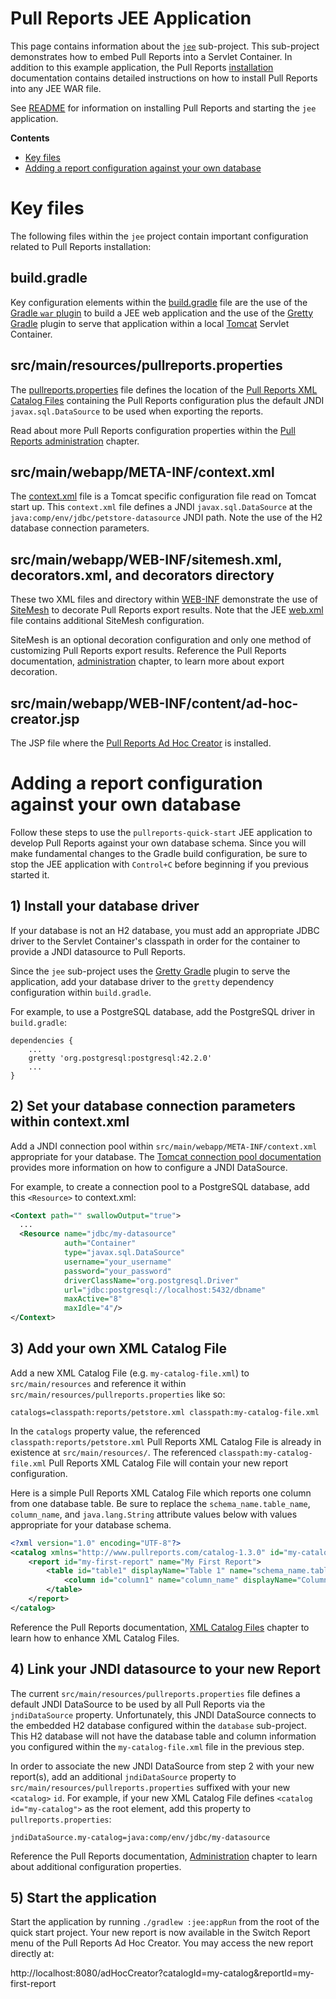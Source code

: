 # Pull Reports JEE Application

This page contains information about the [`jee`](/jee) sub-project. This sub-project demonstrates how to embed Pull Reports into a Servlet Container. In addition to this example application, the Pull Reports [installation](https://www.pullreports.com/docs/latest/installation.html) documentation contains detailed instructions on how to install Pull Reports into any JEE WAR file. 

See [README](../README.md) for information on installing Pull Reports and starting the `jee` application.

**Contents**
* [Key files](#key-files)
* [Adding a report configuration against your own database](#adding-a-report-configuration-against-your-own-database)

# Key files

The following files within the `jee` project contain important configuration related to Pull Reports installation:

## build.gradle

Key configuration elements within the [build.gradle](build.gradle) file are the use of the [Gradle `war` plugin](https://docs.gradle.org/current/userguide/war_plugin.html) to build a JEE web application and the use of the [Gretty Gradle](http://akhikhl.github.io/gretty-doc/index.html) plugin to serve that application within a local [Tomcat](https://tomcat.apache.org) Servlet Container.

## src/main/resources/pullreports.properties

The [pullreports.properties](src/main/resources/pullreports.properties) file defines the location of the [Pull Reports XML Catalog Files](https://www.pullreports.com/docs/latest/catalog-files.html) containing the Pull Reports configuration plus the default JNDI `javax.sql.DataSource` to be used when exporting the reports. 

Read about more Pull Reports configuration properties within the [Pull Reports administration](https://www.pullreports.com/docs/latest/administration.html) chapter.

## src/main/webapp/META-INF/context.xml

The [context.xml](src/main/webapp/META-INF/context.xml) file is a Tomcat specific configuration file read on Tomcat start up. This `context.xml` file defines a JNDI `javax.sql.DataSource` at the `java:comp/env/jdbc/petstore-datasource` JNDI path. Note the use of the H2 database connection parameters.

## src/main/webapp/WEB-INF/sitemesh.xml, decorators.xml, and decorators directory

These two XML files and directory within [WEB-INF](src/main/webapp/WEB-INF) demonstrate the use of [SiteMesh](http://wiki.sitemesh.org/wiki/display/sitemesh/Home) to decorate Pull Reports export results. Note that the JEE [web.xml](src/main/webapp/WEB-INF/web.xml) file contains additional SiteMesh configuration. 

SiteMesh is an optional decoration configuration and only one method of customizing Pull Reports export results. Reference the Pull Reports documentation, [administration](https://www.pullreports.com/docs/latest/administration.html) chapter, to learn more about export decoration.

## src/main/webapp/WEB-INF/content/ad-hoc-creator.jsp

The JSP file where the [Pull Reports Ad Hoc Creator](https://www.pullreports.com/docs/latest/creator.html) is installed.

# Adding a report configuration against your own database

Follow these steps to use the `pullreports-quick-start` JEE application to develop Pull Reports against your own database schema. Since you will make fundamental changes to the Gradle build configuration, be sure to stop the JEE application with `Control+C` before beginning if you previous started it.

## 1) Install your database driver 

If your database is not an H2 database, you must add an appropriate JDBC driver to the Servlet Container's classpath in order for the container to provide a JNDI datasource to Pull Reports.

Since the `jee` sub-project uses the [Gretty Gradle](http://akhikhl.github.io/gretty-doc/index.html) plugin to serve the application, add your database driver to the `gretty` dependency configuration within `build.gradle`. 

For example, to use a PostgreSQL database, add the PostgreSQL driver in `build.gradle`:

    dependencies {
        ... 
        gretty 'org.postgresql:postgresql:42.2.0'
        ...
    }
    
## 2) Set your database connection parameters within context.xml

Add a JNDI connection pool within `src/main/webapp/META-INF/context.xml` appropriate for your database. The [Tomcat connection pool documentation](https://tomcat.apache.org/tomcat-8.0-doc/jdbc-pool.html) provides more information on how to configure a JNDI DataSource.

For example, to create a connection pool to a PostgreSQL database, add this `<Resource>` to context.xml:

```xml
<Context path="" swallowOutput="true">
  ...
  <Resource name="jdbc/my-datasource"
            auth="Container"
            type="javax.sql.DataSource"
            username="your_username"
            password="your_password"
            driverClassName="org.postgresql.Driver"
            url="jdbc:postgresql://localhost:5432/dbname"
            maxActive="8"
            maxIdle="4"/>
</Context>
```
    
## 3) Add your own XML Catalog File

Add a new XML Catalog File (e.g. `my-catalog-file.xml`) to `src/main/resources` and reference it within `src/main/resources/pullreports.properties` like so:

    catalogs=classpath:reports/petstore.xml classpath:my-catalog-file.xml

In the `catalogs` property value, the referenced `classpath:reports/petstore.xml` Pull Reports XML Catalog File is already in existence at `src/main/resources/`. The referenced `classpath:my-catalog-file.xml` Pull Reports XML Catalog File will contain your new report configuration. 

Here is a simple Pull Reports XML Catalog File which reports one column from one database table. Be sure to replace the `schema_name.table_name`, `column_name`, and `java.lang.String` attribute values below with values appropriate for your database schema.

```xml
<?xml version="1.0" encoding="UTF-8"?>
<catalog xmlns="http://www.pullreports.com/catalog-1.3.0" id="my-catalog" name="My First Catalog">
    <report id="my-first-report" name="My First Report">
        <table id="table1" displayName="Table 1" name="schema_name.table_name">
            <column id="column1" name="column_name" displayName="Column 1" paramType="java.lang.String"/>
        </table>
    </report>
</catalog>
```

Reference the Pull Reports documentation, [XML Catalog Files](https://www.pullreports.com/docs/latest/catalog-files.html) chapter to learn how to enhance XML Catalog Files.

## 4) Link your JNDI datasource to your new Report

The current `src/main/resources/pullreports.properties` file defines a default JNDI DataSource to be used by all Pull Reports via the `jndiDataSource` property. Unfortunately, this JNDI DataSource connects to the embedded H2 database configured within the `database` sub-project. This H2 database will not have the database table and column information you configured within the `my-catalog-file.xml` file in the previous step.

In order to associate the new JNDI DataSource from step 2 with your new report(s), add an additional `jndiDataSource` property to `src/main/resources/pullreports.properties` suffixed with your new `<catalog>` `id`. For example, if your new XML Catalog File defines `<catalog id="my-catalog">` as the root element, add this property to `pullreports.properties`:

    jndiDataSource.my-catalog=java:comp/env/jdbc/my-datasource

Reference the Pull Reports documentation, [Administration](https://www.pullreports.com/docs/latest/administration.html) chapter to learn about additional configuration properties.
 
## 5) Start the application

Start the application by running `./gradlew :jee:appRun` from the root of the quick start project. Your new report is now available in the Switch Report menu of the Pull Reports Ad Hoc Creator. You may access the new report directly at:

http://localhost:8080/adHocCreator?catalogId=my-catalog&reportId=my-first-report
